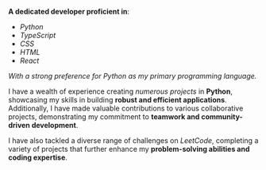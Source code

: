 **A dedicated developer proficient in**:
- *Python*
- *TypeScript*
- *CSS*
- *HTML*
- *React*

**With a strong preference for* Python *as my primary programming language.**

I have a wealth of experience creating *numerous projects* in **Python**, showcasing my skills in building **robust and efficient applications**. Additionally, I have made valuable contributions to various collaborative projects, demonstrating my commitment to **teamwork and community-driven development**.

I have also tackled a diverse range of challenges on *LeetCode*, completing a variety of projects that further enhance my **problem-solving abilities and coding expertise**.
<!---
coolestcoder655/coolestcoder655 is a ✨ special ✨ repository because its `README.md` (this file) appears on your GitHub profile.
You can click the Preview link to take a look at your changes.
--->
